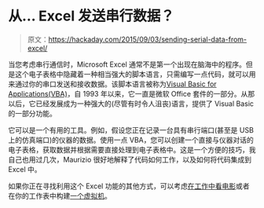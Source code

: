 # 从… Excel 发送串行数据？

> 原文：<https://hackaday.com/2015/09/03/sending-serial-data-from-excel/>

当您考虑串行通信时，Microsoft Excel 通常不是第一个出现在脑海中的程序。但是这个电子表格中隐藏着一种相当强大的脚本语言，只需编写一点代码，就可以用来通过你的串口发送和接收数据。该脚本语言被称为[Visual Basic for Applications(VBA)](https://msdn.microsoft.com/en-us/library/office/gg264383.aspx)，自 1993 年以来，它一直是微软 Office 套件的一部分。从那以后，它已经发展成为一种强大的(尽管有时令人沮丧)语言，提供了 Visual Basic 的一部分功能。

它可以是一个有用的工具。例如，假设您正在记录一台具有串行端口(甚至是 USB 上的仿真端口)的仪器的数据。使用一点 VBA，您可以创建一个直接与仪器对话的电子表格，获取数据并根据需要直接处理到电子表格中。这是一个方便的技巧，我自己也用过几次，Maurizio 很好地解释了代码如何工作，以及如何将代码集成到 Excel 中。

如果你正在寻找利用这个 Excel 功能的其他方式，可以考虑[在工作中看电影](http://hackaday.com/2014/10/24/using-excel-to-watch-movies-at-work/)或者在你的工作表中构建[一个虚拟机](http://hackaday.com/2014/12/25/writing-a-virtual-machine-in-excel/)。